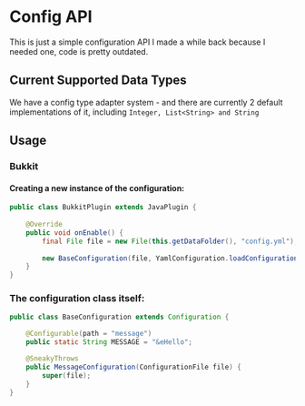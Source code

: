 # Config API
This is just a simple configuration API I made a while back because I needed one, code is pretty outdated.

## Current Supported Data Types
We have a config type adapter system - and there are currently 2 default implementations of it, including ``Integer, List<String> and String``

## Usage
### Bukkit

#### Creating a new instance of the configuration:
```java
public class BukkitPlugin extends JavaPlugin {
    
    @Override
    public void onEnable() {
        final File file = new File(this.getDataFolder(), "config.yml");
        
        new BaseConfiguration(file, YamlConfiguration.loadConfiguration(file));
    }
}
```

### The configuration class itself:
```java
public class BaseConfiguration extends Configuration {

    @Configurable(path = "message")
    public static String MESSAGE = "&eHello";

    @SneakyThrows
    public MessageConfiguration(ConfigurationFile file) {
        super(file);
    }
}
```